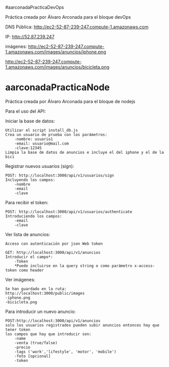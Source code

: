 #aarconadaPracticaDevOps

Práctica creada por Álvaro Arconada para el bloque devOps

DNS Pública: http://ec2-52-87-239-247.compute-1.amazonaws.com

IP: http://52.87.239.247

imágenes:
http://ec2-52-87-239-247.compute-1.amazonaws.com/images/anuncios/iphone.png

http://ec2-52-87-239-247.compute-1.amazonaws.com/images/anuncios/bicicleta.png

# aarconadaPracticaNode

Práctica creada por Álvaro Arconada para el bloque de nodejs

Para el uso del API:


Iniciar la base de datos:

    Utilizar el script install_db.js
    Crea un usuario de prueba con los parámetros:
        -nombre: usuario1
        -email: usuario@mail.com
        -clave:12345
    Limpia la base de datos de anuncios e incluye el del iphone y el de la bici

Registrar nuevos usuarios (sign):

    POST: http://localhost:3000/api/v1/usuarios/sign
    Incluyendo los campos:
        -nombre
        -email
        -clave


Para recibir el token:

    POST: http://localhost:3000/api/v1/usuarios/authenticate
    Introduciendo los campos:
        -email
        -clave

Ver lista de anuncios:

    Acceso con autenticación por json Web token

    GET: http://localhost:3000/api/v1/anuncios
    Introducir el campo*:
        -Token
        *Puede incluirse en la query string o como parámetro x-access-token como header

Ver imágenes:

    Se han guardado en la ruta:
    http://localhost:3000/public/images
    -iphone.png
    -bicicleta.png

Para introducir un nuevo anuncio:

    POST:http://localhost:3000/api/v1/anuncios
    solo los usuarios registrados pueden subir anuncios entonces hay que tener token
    los campos que hay que introducir son:
        -name
        -venta (true/false)
        -precio
        -tags ('work','lifestyle', 'motor', 'mobile')
        -foto [opcional]
        -token

